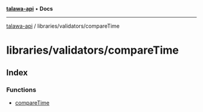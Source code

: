 [**talawa-api**](../../../README.md) • **Docs**

***

[talawa-api](../../../modules.md) / libraries/validators/compareTime

# libraries/validators/compareTime

## Index

### Functions

- [compareTime](functions/compareTime.md)
